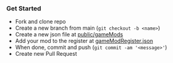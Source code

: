 
### Get Started

-   Fork and clone repo
-   Create a new branch from main (`git checkout -b <name>`)
-   Create a new json file at [public/gameMods](/public/gameMods)
-   Add your mod to the register at [gameModRegister.json](gameModRegister.json)
-   When done, commit and push (`git commit -am '<message>'`)
-   Create new Pull Request